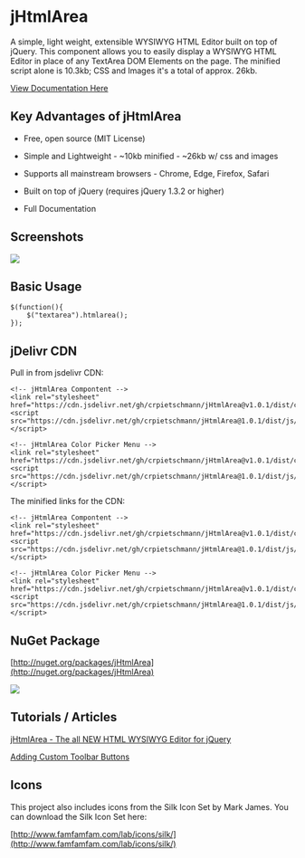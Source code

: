 # jHtmlArea

A simple, light weight, extensible WYSIWYG HTML Editor built on top of jQuery. This component allows you to easily display a WYSIWYG HTML Editor in place of any TextArea DOM Elements on the page. The minified script alone is 10.3kb; CSS and Images it's a total of approx. 26kb.

[View Documentation Here](https://github.com/crpietschmann/jHtmlArea/wiki)

## Key Advantages of jHtmlArea

- Free, open source (MIT License)

- Simple and Lightweight - ~10kb minified - ~26kb w/ css and images

- Supports all mainstream browsers - Chrome, Edge, Firefox, Safari

- Built on top of jQuery (requires jQuery 1.3.2 or higher)

- Full Documentation

## Screenshots

![](img/screenshot.png)

## Basic Usage

```
$(function(){
    $("textarea").htmlarea();
});
```

## jDelivr CDN

Pull in from jsdelivr CDN:

```
<!-- jHtmlArea Compontent -->
<link rel="stylesheet" href="https://cdn.jsdelivr.net/gh/crpietschmann/jHtmlArea@v1.0.1/dist/css/jHtmlArea.css">
<script src="https://cdn.jsdelivr.net/gh/crpietschmann/jHtmlArea@1.0.1/dist/js/jHtmlArea.js"></script>

<!-- jHtmlArea Color Picker Menu -->
<link rel="stylesheet" href="https://cdn.jsdelivr.net/gh/crpietschmann/jHtmlArea@v1.0.1/dist/css/jHtmlArea.ColorPickerMenu.css">
<script src="https://cdn.jsdelivr.net/gh/crpietschmann/jHtmlArea@1.0.1/dist/js/jHtmlArea.ColorPickerMenu.js"></script>
```

The minified links for the CDN:

```
<!-- jHtmlArea Compontent -->
<link rel="stylesheet" href="https://cdn.jsdelivr.net/gh/crpietschmann/jHtmlArea@v1.0.1/dist/css/jHtmlArea.css">
<script src="https://cdn.jsdelivr.net/gh/crpietschmann/jHtmlArea@1.0.1/dist/js/jHtmlArea.min.js"></script>

<!-- jHtmlArea Color Picker Menu -->
<link rel="stylesheet" href="https://cdn.jsdelivr.net/gh/crpietschmann/jHtmlArea@v1.0.1/dist/css/jHtmlArea.ColorPickerMenu.css">
<script src="https://cdn.jsdelivr.net/gh/crpietschmann/jHtmlArea@1.0.1/dist/js/jHtmlArea.ColorPickerMenu.min.js"></script>
```

## NuGet Package

[http://nuget.org/packages/jHtmlArea](http://nuget.org/packages/jHtmlArea)

![](img/nuget-package-install.png)

## Tutorials / Articles

[jHtmlArea - The all NEW HTML WYSIWYG Editor for jQuery](https://pietschsoft.com/post/2009/07/21/jhtmlarea-the-all-new-html-wysiwyg-editor-for-jquery)

[Adding Custom Toolbar Buttons](https://pietschsoft.com/post/2009/08/18/jhtmlarea-adding-custom-toolbar-buttons)

## Icons

This project also includes icons from the Silk Icon Set by Mark James. You can download the Silk Icon Set here:

[http://www.famfamfam.com/lab/icons/silk/](http://www.famfamfam.com/lab/icons/silk/)
